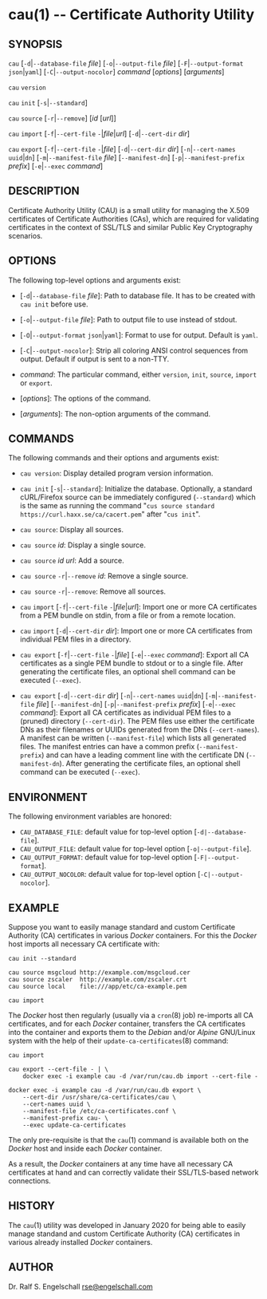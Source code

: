 
# cau(1) -- Certificate Authority Utility

## SYNOPSIS

`cau`
\[`-d`|`--database-file` *file*\]
\[`-o`|`--output-file` *file*\]
\[`-F`|`--output-format` `json`|`yaml`\]
\[`-C`|`--output-nocolor`\]
*command*
\[*options*\]
\[*arguments*\]

`cau`
`version`

`cau`
`init`
\[`-s`|`--standard`\]

`cau`
`source`
\[`-r`|`--remove`\]
\[*id* \[*url*\]\]

`cau`
`import`
\[`-f`|`--cert-file` `-`|*file*|*url*\]
\[`-d`|`--cert-dir` *dir*\]

`cau`
`export`
\[`-f`|`--cert-file` `-`|*file*\]
\[`-d`|`--cert-dir` *dir*\]
\[`-n`|`--cert-names` `uuid`|`dn`\]
\[`-m`|`--manifest-file` *file*\]
\[`--manifest-dn`\]
\[`-p`|`--manifest-prefix` *prefix*\]
\[`-e`|`--exec` *command*\]

## DESCRIPTION

Certificate Authority Utility (CAU) is a small utility for managing the
X.509 certificates of Certificate Authorities (CAs), which are required
for validating certificates in the context of SSL/TLS and similar Public
Key Cryptography scenarios.

## OPTIONS

The following top-level options and arguments exist:

- \[`-d`|`--database-file` *file*\]:
  Path to database file. It has to be created with `cau init` before use.

- \[`-o`|`--output-file` *file*\]:
  Path to output file to use instead of stdout.

- \[`-O`|`--output-format` `json`|`yaml`\]:
  Format to use for output. Default is `yaml`.

- \[`-C`|`--output-nocolor`\]:
  Strip all coloring ANSI control sequences from output.
  Default if output is sent to a non-TTY.

- *command*:
  The particular command, either `version`, `init`, `source`, `import` or `export`.

- \[*options*\]:
  The options of the command.

- \[*arguments*\]:
  The non-option arguments of the command.

## COMMANDS

The following commands and their options and arguments exist:

- `cau version`:
  Display detailed program version information.

- `cau init` \[`-s`|`--standard`\]:
  Initialize the database. Optionally, a standard cURL/Firefox source can
  be immediately configured (`--standard`) which is the same as running
  the command "`cus source standard https://curl.haxx.se/ca/cacert.pem`"
  after "`cus init`".

- `cau source`:
  Display all sources.

- `cau source` *id*:
  Display a single source.

- `cau source` *id* *url*:
  Add a source.

- `cau source` `-r`|`--remove` *id*:
  Remove a single source.

- `cau source` `-r`|`--remove`:
  Remove all sources.

- `cau` `import` \[`-f`|`--cert-file` `-`|*file*|*url*\]:
  Import one or more CA certificates from a PEM bundle on stdin, from a file or from a remote location.

- `cau` `import` \[`-d`|`--cert-dir` *dir*\]:
  Import one or more CA certificates from individual PEM files in a directory.

- `cau export` \[`-f`|`--cert-file` `-`|*file*\] \[`-e`|`--exec` *command*\]:
  Export all CA certificates as a single PEM bundle to stdout or to a
  single file. After generating the certificate files, an optional shell
  command can be executed (`--exec`).

- `cau export` \[`-d`|`--cert-dir` *dir*\]
  \[`-n`|`--cert-names` `uuid`|`dn`\]
  \[`-m`|`--manifest-file` *file*\]
  \[`--manifest-dn`\]
  \[`-p`|`--manifest-prefix` *prefix*\]
  \[`-e`|`--exec` *command*\]:
  Export all CA certificates as individual PEM files to a (pruned)
  directory (`--cert-dir`). The PEM files use either the certificate DNs
  as their filenames or UUIDs generated from the DNs (`--cert-names`).
  A manifest can be written (`--manifest-file`) which lists all
  generated files. The manifest entries can have a common prefix
  (`--manifest-prefix`) and can have a leading comment line with the
  certificate DN (`--manifest-dn`). After generating the certificate
  files, an optional shell command can be executed (`--exec`).

## ENVIRONMENT

The following environment variables are honored:

- `CAU_DATABASE_FILE`: default value for top-level option \[`-d|--database-file`\].
- `CAU_OUTPUT_FILE`: default value for top-level option \[`-o|--output-file`\].
- `CAU_OUTPUT_FORMAT`: default value for top-level option \[`-F|--output-format`\].
- `CAU_OUTPUT_NOCOLOR`: default value for top-level option \[`-C|--output-nocolor`\].

## EXAMPLE

Suppose you want to easily manage standard and custom Certificate
Authority (CA) certificates in various *Docker* containers. For this the
*Docker* host imports all necessary CA certificate with:

```
cau init --standard

cau source msgcloud http://example.com/msgcloud.cer
cau source zscaler  http://example.com/zscaler.crt
cau source local    file:///app/etc/ca-example.pem

cau import
```

The *Docker* host then regularly (usually via a `cron`(8) job)
re-imports all CA certificates, and for each *Docker* container,
transfers the CA certificates into the container and exports them to
the *Debian* and/or *Alpine* GNU/Linux system with the help of their
`update-ca-certificates`(8) command:

```
cau import

cau export --cert-file - | \
    docker exec -i example cau -d /var/run/cau.db import --cert-file -

docker exec -i example cau -d /var/run/cau.db export \
    --cert-dir /usr/share/ca-certificates/cau \
    --cert-names uuid \
    --manifest-file /etc/ca-certificates.conf \
    --manifest-prefix cau- \
    --exec update-ca-certificates
```

The only pre-requisite is that the `cau`(1) command is available both on
the *Docker* host and inside each *Docker* container.

As a result, the *Docker* containers at any time have all necessary CA
certificates at hand and can correctly validate their SSL/TLS-based
network connections.

## HISTORY

The `cau`(1) utility was developed in January 2020 for being able
to easily manage standand and custom Certificate Authority (CA)
certificates in various already installed *Docker* containers.

## AUTHOR

Dr. Ralf S. Engelschall <rse@engelschall.com>

